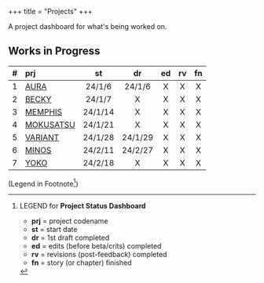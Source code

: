 +++ 
title = "Projects" 
+++

A project dashboard for what's being worked on.

## Works in Progress

| # | prj | st | dr | ed | rv | fn | 
| :---: | :--- | :---: | :---: | :---: |  :---: |  :---: |
| 1 | [AURA](https://journal.jinnzhong.com/tags/prj-aura/) | 24/1/6 | 24/1/6 | X | X | X | 
| 2 | [BECKY](https://journal.jinnzhong.com/tags/prj-becky/) | 24/1/7 | X | X | X | X | 
| 3 | [MEMPHIS](https://journal.jinnzhong.com/tags/prj-memphis/) | 24/1/14 | X | X | X | X | 
| 4 | [MOKUSATSU](https://journal.jinnzhong.com/tags/prj-mokusatsu/) | 24/1/21 | X | X | X | X | 
| 5 | [VARIANT](https://journal.jinnzhong.com/tags/prj-variant/) | 24/1/28 | 24/1/29 | X | X | X | X | 
| 6 | [MINOS](https://journal.jinnzhong.com/tags/prj-minos/) | 24/2/11 | 24/2/27 | X | X | X | X | 
| 7 | [YOKO](https://journal.jinnzhong.com/tags/prj-yoko/) | 24/2/18 | X | X | X | X | X |

(Legend in Footnote[^1])


[^1]: LEGEND for **Project Status Dashboard**

    * **prj** = project codename
    * **st** = start date
    * **dr** = 1st draft completed
    * **ed** = edits (before beta/crits) completed
    * **rv** = revisions (post-feedback) completed
    * **fn** = story (or chapter) finished
